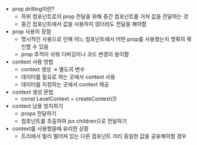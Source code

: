 -   prop drilling이란?
    -   하위 컴포넌트로의 prop 전달을 위해 중간 컴포넌트를 거쳐 값을 전달하는 것
    -   중간 컴포넌트에서 값을 사용하지 않더라도 전달을 해야함
-   prop 사용의 장점
    -   명시적인 사용으로 인해 어느 컴포넌트에서 어떤 prop를 사용했는지 명확히 확인할 수 있음
    -   prop 추적이 쉬워 디버깅이나 코드 변경이 용이함
-   context 사용 방법
    -   context 생성 → 별도의 변수
    -   데이터를 필요로 하는 곳에서 context 사용
    -   데이터를 지정하는 곳에서 context 제공
-   context 생성 문법
    -   const LevelContext = createContext(1)
-   context 남용 방지하기
    -   props 전달하기
    -   컴포넌트를 추출하여 jsx children으로 전달하기
-   context를 사용했을때 유리한 상황
    -   트리에서 멀리 떨어져 있는 다른 컴포넌트 끼리 동일한 값을 공유해야할 경우
